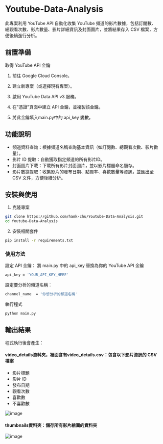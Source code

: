 # Youtube-Data-Analysis
此專案利用 YouTube API 自動化收集 YouTube 頻道的影片數據，包括訂閱數、總觀看次數、影片數量、影片詳細資訊及封面圖片，並將結果存入 CSV 檔案，方便後續進行分析。



## 前置準備
取得 YouTube API 金鑰

1. 前往 Google Cloud Console。

2. 建立新專案（或選擇現有專案）。

3. 啟用 YouTube Data API v3 服務。

4. 在"憑證"頁面中建立 API 金鑰，並複製該金鑰。

5. 將此金鑰填入main.py中的 api_key 變數。

## 功能說明
- 頻道資料查詢：根據頻道名稱查詢基本資訊（如訂閱數、總觀看次數、影片數量）。
- 影片 ID 提取：自動獲取指定頻道的所有影片ID。
- 封面圖片下載：下載所有影片封面圖片，並以影片標題命名儲存。
- 影片數據提取：收集影片的發布日期、點閱率、喜歡數量等資訊，並匯出至 CSV 文件，方便後續分析。

## 安裝與使用
1. 克隆專案
```bash
git clone https://github.com/hank-chu/Youtube-Data-Analysis.git
cd Youtube-Data-Analysis
```

2. 安裝相關套件
```bash
pip install -r requirements.txt
```

### 使用方法
設定 API 金鑰：
將 main.py 中的 api_key 替換為你的 YouTube API 金鑰
```bash
api_key = 'YOUR_API_KEY_HERE'
```

設定要分析的頻道名稱：
```bash
channel_name  = '你想分析的頻道名稱'
```

執行程式
```bash
python main.py
```
## 輸出結果
程式執行後會產生：
#### video_details資料夾，裡面含有video_details.csv：包含以下影片資訊的 CSV 檔案
- 影片標題
- 影片 ID
- 發布日期
- 觀看次數
- 喜歡數
- 不喜歡數


![image](https://github.com/user-attachments/assets/9cf34a80-b601-4ed6-9994-27b88eb16132)




#### thumbnails資料夾：儲存所有影片縮圖的資料夾
![image](https://github.com/user-attachments/assets/38df5829-6a2a-4248-9486-8e1264c4d7af)














